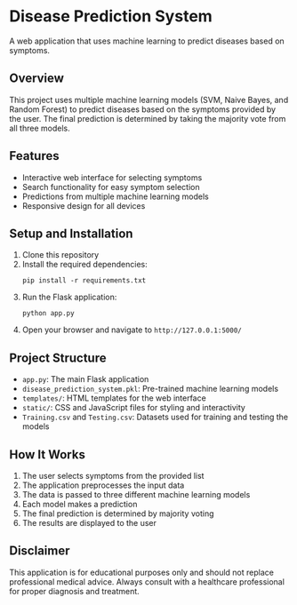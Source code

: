 # Disease Prediction System

A web application that uses machine learning to predict diseases based on symptoms.

## Overview

This project uses multiple machine learning models (SVM, Naive Bayes, and Random Forest) to predict diseases based on the symptoms provided by the user. The final prediction is determined by taking the majority vote from all three models.

## Features

- Interactive web interface for selecting symptoms
- Search functionality for easy symptom selection
- Predictions from multiple machine learning models
- Responsive design for all devices

## Setup and Installation

1. Clone this repository
2. Install the required dependencies:
   ```
   pip install -r requirements.txt
   ```
3. Run the Flask application:
   ```
   python app.py
   ```
4. Open your browser and navigate to `http://127.0.0.1:5000/`

## Project Structure

- `app.py`: The main Flask application
- `disease_prediction_system.pkl`: Pre-trained machine learning models
- `templates/`: HTML templates for the web interface
- `static/`: CSS and JavaScript files for styling and interactivity
- `Training.csv` and `Testing.csv`: Datasets used for training and testing the models

## How It Works

1. The user selects symptoms from the provided list
2. The application preprocesses the input data
3. The data is passed to three different machine learning models
4. Each model makes a prediction
5. The final prediction is determined by majority voting
6. The results are displayed to the user

## Disclaimer

This application is for educational purposes only and should not replace professional medical advice. Always consult with a healthcare professional for proper diagnosis and treatment. 